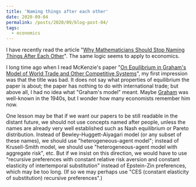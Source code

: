```yaml
---
title: 'Naming things after each other'
date: 2020-09-04
permalink: /posts/2020/09/blog-post-04/
tags:
  - economics
---
```


I have recently read the article "[Why Mathematicians Should Stop Naming Things After Each Other](http://nautil.us/issue/89/the-dark-side/why-mathematicians-should-stop-naming-things-after-each-other)". The same logic seems to apply to economics.

I long time ago when I read McKenzie's paper "[On Equilibrium in Graham's Model of World Trade and Other Competitive Systems](https://dx.doi.org/10.2307/1907539)", my first impression was that the title was bad. It does not say what properties of equilibrium the paper is about; the paper has nothing to do with international trade; but above all, I had no idea what "Graham's model" meant. Maybe [Graham](https://en.wikipedia.org/wiki/Frank_Dunstone_Graham) was well-known in the 1940s, but I wonder how many economists remember him now.

One lesson may be that if we want our papers to be still readable in the distant future, we should not use concepts named after people, unless the names are already very well established such as Nash equilibrium or Pareto distribution. Instead of Bewley-Huggett-Aiyagari model (or any subset of these names), we should use "heterogeneous-agent model"; instead of Krusell-Smith model, we should use "heterogeneous-agent model with aggregate risk", etc. But if we insist on this direction, we would have to use "recursive preferences with constant relative risk aversion and constant elasticity of intertemporal substitution" instead of Epstein-Zin preferences, which may be too long. (If so we may perhaps use "CES (constant elasticity of substitution) recursive preferences".)

